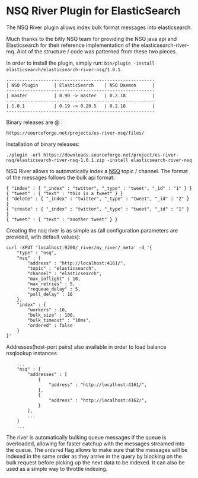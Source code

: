 NSQ River Plugin for ElasticSearch
==================================

The NSQ River plugin allows index bulk format messages into elasticsearch.

Much thanks to the bitly NSQ team for providing the NSQ java api and Elasticsearch for their reference implementation of the elasticsearch-river-mq.
Alot of the structure / code was patterned from these two pieces.

In order to install the plugin, simply run: `bin/plugin -install elasticsearch/elasticsearch-river-nsq/1.0.1`.

    --------------------------------------------------------
    | NSQ Plugin      | ElasticSearch    | NSQ Daemon      |
    --------------------------------------------------------
    | master          | 0.90 -> master   | 0.2.18          |
    --------------------------------------------------------
    | 1.0.1           | 0.19 -> 0.20.5   | 0.2.18          |
    --------------------------------------------------------

Binary releases are @ :

    https://sourceforge.net/projects/es-river-nsq/files/

Installation of binary releases:

    ./plugin -url https://downloads.sourceforge.net/project/es-river-nsq/elasticsearch-river-nsq-1.0.1.zip -install elasticsearch-river-nsq

NSQ River allows to automatically index a [NSQ](https://github.com/bitly/nsq) topic / channel. The format of the messages follows the bulk api format:

	{ "index" : { "_index" : "twitter", "_type" : "tweet", "_id" : "1" } }
	{ "tweet" : { "text" : "this is a tweet" } }
	{ "delete" : { "_index" : "twitter", "_type" : "tweet", "_id" : "2" } }
	{ "create" : { "_index" : "twitter", "_type" : "tweet", "_id" : "1" } }
	{ "tweet" : { "text" : "another tweet" } }    

Creating the nsq river is as simple as (all configuration parameters are provided, with default values):

    curl -XPUT 'localhost:9200/_river/my_river/_meta' -d '{
        "type" : "nsq",
        "nsq" : {
            "address" : "http://localhost:4161/",
            "topic" : "elasticsearch",
            "channel" : "elasticsearch",
            "max_inflight" : 10,
            "max_retries" : 5,
            "requeue_delay" : 5,
            "poll_delay" : 10
        },
        "index" : {
            "workers" : 10,
            "bulk_size" : 100,
            "bulk_timeout" : "10ms",
            "ordered" : false
        }
    }'

Addresses(host-port pairs) also available in order to load balance nsqlookup instances.
	
		...
	    "nsq" : {
	    	"addresses" : [
	        	{
	        		"address" : "http://localhost:4161/",
	        	},
	        	{
	        		"address" : "http://localhost:4162/",
	        	}
	        ],
	        ...
		}
		...

The river is automatically bulking queue messages if the queue is overloaded, allowing for faster catchup with the messages streamed into the queue. The `ordered` flag allows to make sure that the messages will be indexed in the same order as they arrive in the query by blocking on the bulk request before picking up the next data to be indexed. It can also be used as a simple way to throttle indexing.
